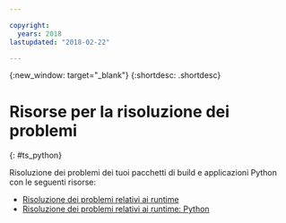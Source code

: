 ```yaml
---

copyright:
  years: 2018
lastupdated: "2018-02-22"

---
```


{:new_window: target="_blank"}
{:shortdesc: .shortdesc}

# Risorse per la risoluzione dei problemi
{: #ts_python}

Risoluzione dei problemi dei tuoi pacchetti di build e applicazioni Python con le seguenti risorse:

* [Risoluzione dei problemi relativi ai runtime](docs/runtimes-common/ts_runtimes.html#runtimes)
* [Risoluzione dei problemi relativi ai runtime: Python](docs/runtimes-common/ts_runtimes.html#ts_python)
